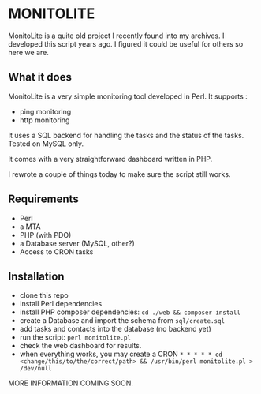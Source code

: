 # MONITOLITE

MonitoLite is a quite old project I recently found into my archives. I developed this script years ago. 
I figured it could be useful for others so here we are.


## What it does

MonitoLite is a very simple monitoring tool developed in Perl. It supports : 
 * ping monitoring
 * http monitoring
 
It uses a SQL backend for handling the tasks and the status of the tasks. 
Tested on MySQL only. 

It comes with a very straightforward dashboard written in PHP. 

I rewrote a couple of things today to make sure the script still works. 

## Requirements

* Perl 
* a MTA 
* PHP (with PDO)
* a Database server (MySQL, other?)
* Access to CRON tasks


## Installation

 * clone this repo
 * install Perl dependencies
 * install PHP composer dependencies: `cd ./web && composer install`
 * create a Database and import the schema from `sql/create.sql`
 * add tasks and contacts into the database (no backend yet)
 * run the script: `perl monitolite.pl` 
 * check the web dashboard for results. 
 * when everything works, you may create a CRON `* * * * * cd <change/this/to/the/correct/path> && /usr/bin/perl monitolite.pl > /dev/null`
 
 
 MORE INFORMATION COMING SOON. 
